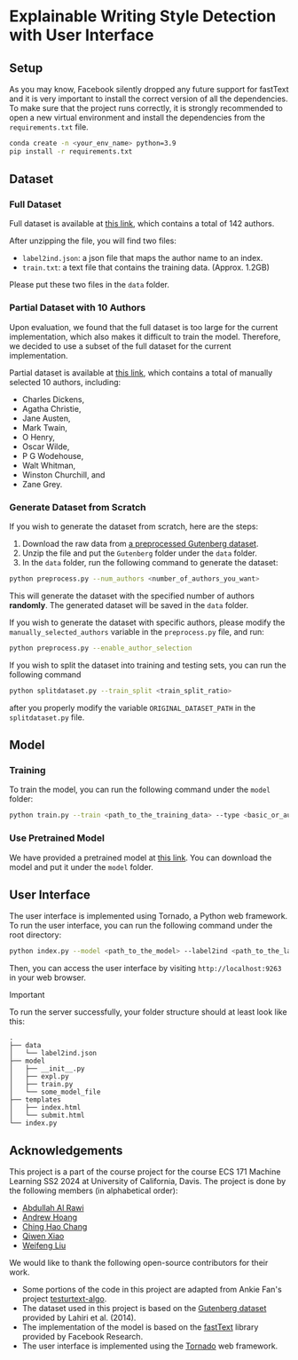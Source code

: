 # Explainable Writing Style Detection with User Interface

## Setup

As you may know, Facebook silently dropped any future support for fastText and it is very important to install the correct version of all the dependencies. To make sure that the project runs correctly, it is strongly recommended to open a new virtual environment and install the dependencies from the `requirements.txt` file.

```bash
conda create -n <your_env_name> python=3.9
pip install -r requirements.txt
```

## Dataset

### Full Dataset

Full dataset is available at [this link](https://drive.google.com/file/d/1OYc1ZZzOeyFWTkMWj3lwfqgMy72B9YVx/view?usp=sharing), which contains a total of 142 authors.

After unzipping the file, you will find two files:

- `label2ind.json`: a json file that maps the author name to an index.
- `train.txt`: a text file that contains the training data. (Approx. 1.2GB)

Please put these two files in the `data` folder.

### Partial Dataset with 10 Authors

Upon evaluation, we found that the full dataset is too large for the current implementation, which also makes it difficult to train the model. Therefore, we decided to use a subset of the full dataset for the current implementation.

Partial dataset is available at [this link](https://drive.google.com/file/d/1RKZTOsffCXKvn8_qzABmw468L4ZbmcGp/view?usp=sharing), which contains a total of manually selected 10 authors, including:

- Charles Dickens,
- Agatha Christie,
- Jane Austen,
- Mark Twain,
- O Henry,
- Oscar Wilde,
- P G Wodehouse,
- Walt Whitman,
- Winston Churchill, and 
- Zane Grey.

### Generate Dataset from Scratch

If you wish to generate the dataset from scratch, here are the steps:

1. Download the raw data from [a preprocessed Gutenberg dataset](https://drive.google.com/file/d/1i8eeP79dN2TwIK7H4qr_Y-ji1cB19SMU/view).
2. Unzip the file and put the `Gutenberg` folder under the `data` folder.
3. In the `data` folder, run the following command to generate the dataset:

```bash
python preprocess.py --num_authors <number_of_authors_you_want>
```

This will generate the dataset with the specified number of authors **randomly**. The generated dataset will be saved in the `data` folder.

If you wish to generate the dataset with specific authors, please modify the `manually_selected_authors` variable in the `preprocess.py` file, and run:

```bash
python preprocess.py --enable_author_selection
```

If you wish to split the dataset into training and testing sets, you can run the following command

```bash
python splitdataset.py --train_split <train_split_ratio>
```

after you properly modify the variable `ORIGINAL_DATASET_PATH` in the `splitdataset.py` file.

## Model

### Training

To train the model, you can run the following command under the `model` folder:

```bash
python train.py --train <path_to_the_training_data> --type <basic_or_autotune> --test <path_to_the_testing_data> --val <path_to_the_validation_data> --model <path_to_save_the_model> --label2ind <path_to_the_label2ind_file>
```

### Use Pretrained Model

We have provided a pretrained model at [this link](https://drive.google.com/file/d/1Vq7f2tPF6SBCA3jbioRHjsVBDSh2Nadk/view?usp=sharing). You can download the model and put it under the `model` folder.

## User Interface

The user interface is implemented using Tornado, a Python web framework. To run the user interface, you can run the following command under the root directory:

```bash
python index.py --model <path_to_the_model> --label2ind <path_to_the_label2ind_file>
```

Then, you can access the user interface by visiting `http://localhost:9263` in your web browser.

> [!IMPORTANT]  
> To run the server successfully, your folder structure should at least look like this:
> ```
> .
> ├── data
> │   └── label2ind.json
> ├── model
> │   ├── __init__.py
> │   ├── expl.py
> │   ├── train.py
> │   └── some_model_file
> ├── templates
> │   ├── index.html
> │   └── submit.html
> └── index.py

## Acknowledgements

This project is a part of the course project for the course ECS 171 Machine Learning SS2 2024 at University of California, Davis. The project is done by the following members (in alphabetical order):

- [Abdullah Al Rawi](https://github.com/Abdullah-alrawi2002)
- [Andrew Hoang](https://github.com/andrewh965)
- [Ching Hao Chang](https://github.com/justin00195)
- [Qiwen Xiao](https://github.com/Charley-xiao)
- [Weifeng Liu](https://github.com/weiL593)

We would like to thank the following open-source contributors for their work.

- Some portions of the code in this project are adapted from Ankie Fan's project [testurtext-algo](https://github.com/AnkieFan/testurtext-algo/tree/main).
- The dataset used in this project is based on the [Gutenberg dataset](https://shibamoulilahiri.github.io/gutenberg_dataset.html) provided by Lahiri et al. (2014).
- The implementation of the model is based on the [fastText](https://fasttext.cc/) library provided by Facebook Research.
- The user interface is implemented using the [Tornado](https://www.tornadoweb.org/en/stable/) web framework.
